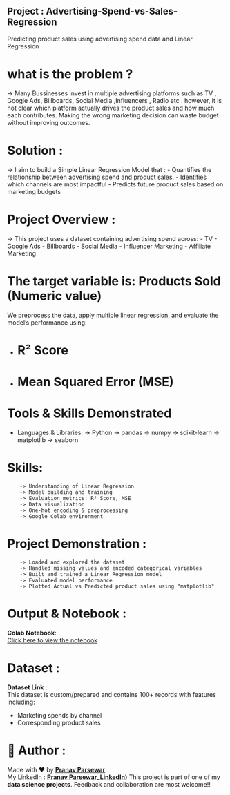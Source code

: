 ## Project : Advertising-Spend-vs-Sales-Regression
Predicting product sales using advertising spend data and Linear Regression
# what is the problem ?
-> Many Bussinesses invest in multiple advertising platforms such as TV , Google Ads, Billboards, Social Media ,Influencers , Radio etc .
   however, it is not clear which platform actually drives the product sales and how much each contributes. Making the wrong marketing 
   decision can waste budget without improving outcomes.
# Solution :
-> I aim to build a Simple Linear Regression Model that :
         - Quantifies the relationship between advertising spend and product sales.
         - Identifies which channels are most impactful
         - Predicts future product sales based on marketing budgets

# Project Overview :
-> This project uses a dataset containing advertising spend across:
         - TV
         - Google Ads
         - Billboards
         - Social Media
         - Influencer Marketing
         - Affiliate Marketing
# The target variable is:  Products Sold (Numeric value)

We preprocess the data, apply multiple linear regression, and evaluate the model’s performance using:
 - # R² Score
 - # Mean Squared Error (MSE)

# Tools & Skills Demonstrated
 - Languages & Libraries:
                      -> Python
                      -> pandas
                      -> numpy
                      -> scikit-learn
                      -> matplotlib
                      -> seaborn
# Skills:
        -> Understanding of Linear Regression
        -> Model building and training
        -> Evaluation metrics: R² Score, MSE
        -> Data visualization
        -> One-hot encoding & preprocessing
        -> Google Colab environment
        
# Project Demonstration :
        -> Loaded and explored the dataset
        -> Handled missing values and encoded categorical variables
        -> Built and trained a Linear Regression model
        -> Evaluated model performance
        -> Plotted Actual vs Predicted product sales using "matplotlib" 

# Output & Notebook :

**Colab Notebook**:  
[Click here to view the notebook](https://github.com/ParsewarPranav/Advertising-Spend-vs-Sales-Regression-project/blob/main/Project1.ipynb)
        
# Dataset :
**Dataset Link** :  
This dataset is custom/prepared and contains 100+ records with features including:
- Marketing spends by channel
- Corresponding product sales

        
# 👤 Author : 
Made with ❤️ by **[Pranav Parsewar](https://github.com/ParsewarPranav)**  
My LinkedIn :  **[Pranav Parsewar_LinkedIn](https://www.linkedin.com/in/pranav-parsewar-1a8178220/))**
This project is part of one of my **data science projects**. Feedback and collaboration are most welcome!!
